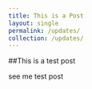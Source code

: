 ```yaml
---
title: This is a Post
layout: single
permalink: /updates/
collection: /updates/
---
```


##This is a test post

see me test post